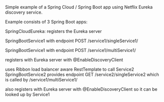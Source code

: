 Simple example of a Spring Cloud / Spring Boot app using Netflix Eureka discovery service.

Example consists of 3 Spring Boot apps:

SpringCloudEureka: registers the Eureka server

SpringBootService1 with endpoint POST /service1/singleService1/

SpringBootService1 with endpoint POST /service1/multiService1/

registers with Eureka server with @EnableDiscoveryClient

uses Ribbon load balancer aware RestTemplate to call Service2 
SpringBootService2 provides endpoint GET /service2/singleService2 which is called by /service1/multiService1/

also registers with Eureka server with @EnableDiscoveryClient so it can be looked up by Service1

